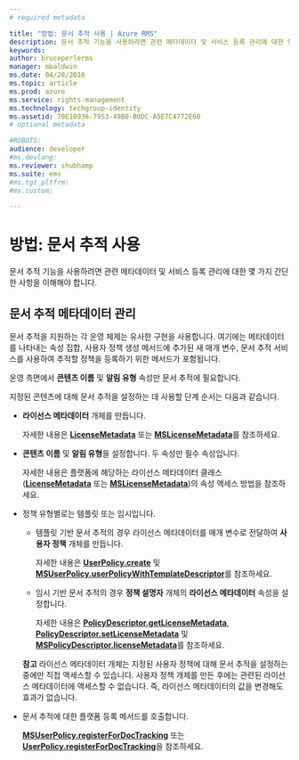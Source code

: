 ```yaml
---
# required metadata

title: "방법: 문서 추적 사용 | Azure RMS"
description: 문서 추적 기능을 사용하려면 관련 메타데이터 및 서비스 등록 관리에 대한 몇 가지 간단한 사항을 이해해야 합니다.
keywords:
author: bruceperlerms
manager: mbaldwin
ms.date: 04/28/2016
ms.topic: article
ms.prod: azure
ms.service: rights-management
ms.technology: techgroup-identity
ms.assetid: 70E10936-7953-49B0-B0DC-A5E7C4772E60
# optional metadata

#ROBOTS:
audience: developer
#ms.devlang:
ms.reviewer: shubhamp
ms.suite: ems
#ms.tgt_pltfrm:
#ms.custom:

---
```


# 방법: 문서 추적 사용

문서 추적 기능을 사용하려면 관련 메타데이터 및 서비스 등록 관리에 대한 몇 가지 간단한 사항을 이해해야 합니다.

## 문서 추적 메타데이터 관리

문서 추적을 지원하는 각 운영 체제는 유사한 구현을 사용합니다. 여기에는 메타데이터를 나타내는 속성 집합, 사용자 정책 생성 메서드에 추가된 새 매개 변수, 문서 추적 서비스를 사용하여 추적할 정책을 등록하기 위한 메서드가 포함됩니다.

운영 측면에서 **콘텐츠 이름** 및 **알림 유형** 속성만 문서 추적에 필요합니다.

지정된 콘텐츠에 대해 문서 추적을 설정하는 데 사용할 단계 순서는 다음과 같습니다.

-   **라이선스 메타데이터** 개체를 만듭니다.

    자세한 내용은 [**LicenseMetadata**](/rights-management/sdk/4.2/api/android/com.microsoft.rightsmanagement#msipcthin2_licensemetadata_interface_java) 또는 [**MSLicenseMetadata**](/rights-management/sdk/4.2/api/iOS/mslicensemetadata#msipcthin2_mslicensemetadata_class_objc)를 참조하세요.

-   **콘텐츠 이름** 및 **알림 유형**을 설정합니다. 두 속성만 필수 속성입니다.

    자세한 내용은 플랫폼에 해당하는 라이선스 메타데이터 클래스([**LicenseMetadata**](/rights-management/sdk/4.2/api/android/com.microsoft.rightsmanagement#msipcthin2_licensemetadata_interface_java) 또는 [**MSLicenseMetadata**](/rights-management/sdk/4.2/api/iOS/mslicensemetadata#msipcthin2_mslicensemetadata_class_objc))의 속성 액세스 방법을 참조하세요.

-   정책 유형별로는 템플릿 또는 임시입니다.

    -   템플릿 기반 문서 추적의 경우 라이선스 메타데이터를 매개 변수로 전달하여 **사용자 정책** 개체를 만듭니다.

        자세한 내용은 [**UserPolicy.create**](/rights-management/sdk/4.2/api/android/userpolicy#msipcthin2_userpolicy_class_java) 및 [**MSUserPolicy.userPolicyWithTemplateDescriptor**](/rights-management/sdk/4.2/api/iOS/msuserpolicy#msipcthin2_msuserpolicy_templatedescriptor_property_objc)를 참조하세요.

    -   임시 기반 문서 추적의 경우 **정책 설명자** 개체의 **라이선스 메타데이터** 속성을 설정합니다.

        자세한 내용은 [**PolicyDescriptor.getLicenseMetadata**](/rights-management/sdk/4.2/api/android/policydescriptor#msipcthin2_policydescriptor_interface_java), [**PolicyDescriptor.setLicenseMetadata**](/rights-management/sdk/4.2/api/android/policydescriptor#msipcthin2_policydescriptor_setlicensemetadata_java) 및 [**MSPolicyDescriptor.licenseMetadata**](/rights-management/sdk/4.2/api/iOS/mspolicydescriptor#msipcthin2_mspolicydescriptor_licensemetadata_property_objc)를 참조하세요.

    **참고** 라이선스 메타데이터 개체는 지정된 사용자 정책에 대해 문서 추적을 설정하는 중에만 직접 액세스할 수 있습니다. 사용자 정책 개체를 만든 후에는 관련된 라이선스 메타데이터에 액세스할 수 없습니다. 즉, 라이선스 메타데이터의 값을 변경해도 효과가 없습니다.

     

-   문서 추적에 대한 플랫폼 등록 메서드를 호출합니다.

    [**MSUserPolicy.registerForDocTracking**](/rights-management/sdk/4.2/api/iOS/msuserpolicy#msipcthin2_msuserpolicy_registerfordoctracking_userid_authenticationcallback_completionblock_method_objc) 또는 [**UserPolicy.registerForDocTracking**](/rights-management/sdk/4.2/api/iOS/msuserpolicy#msipcthin2_msuserpolicy_registerfordoctracking_userid_authenticationcallback_completionblock_method_objc)을 참조하세요.

 

 


<!--HONumber=Jun16_HO2-->


